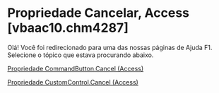 
# Propriedade Cancelar, Access [vbaac10.chm4287]

Olá! Você foi redirecionado para uma das nossas páginas de Ajuda F1. Selecione o tópico que estava procurando abaixo.

[Propriedade CommandButton.Cancel (Access)](http://msdn.microsoft.com/library/a45d52e0-7566-2d16-8f74-7168a380f6a2%28Office.15%29.aspx)

[Propriedade CustomControl.Cancel (Access)](http://msdn.microsoft.com/library/013feb6d-44e9-dbdf-0342-c07ff743f747%28Office.15%29.aspx)

